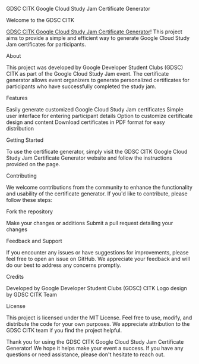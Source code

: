GDSC CITK Google Cloud Study Jam Certificate Generator

Welcome to the GDSC CITK 

[GDSC CITK Google Cloud Study Jam Certificate Generator](https://gdsccitk.netlify.app/)! This project aims to provide a simple and efficient way to generate Google Cloud Study Jam certificates for participants.

About

This project was developed by Google Developer Student Clubs (GDSC) CITK as part of the Google Cloud Study Jam event. The certificate generator allows event organizers to generate personalized certificates for participants who have successfully completed the study jam.

Features

Easily generate customized Google Cloud Study Jam certificates
Simple user interface for entering participant details
Option to customize certificate design and content
Download certificates in PDF format for easy distribution


Getting Started

To use the certificate generator, simply visit the GDSC CITK Google Cloud Study Jam Certificate Generator website and follow the instructions provided on the page.


Contributing

We welcome contributions from the community to enhance the functionality and usability of the certificate generator. If you'd like to contribute, please follow these steps:


Fork the repository

Make your changes or additions
Submit a pull request detailing your changes

Feedback and Support

If you encounter any issues or have suggestions for improvements, please feel free to open an issue on GitHub. We appreciate your feedback and will do our best to address any concerns promptly.


Credits

Developed by Google Developer Student Clubs (GDSC) CITK
Logo design by GDSC CITK Team

License

This project is licensed under the MIT License. Feel free to use, modify, and distribute the code for your own purposes. We appreciate attribution to the GDSC CITK team if you find the project helpful.

Thank you for using the GDSC CITK Google Cloud Study Jam Certificate Generator! We hope it helps make your event a success. If you have any questions or need assistance, please don't hesitate to reach out.
